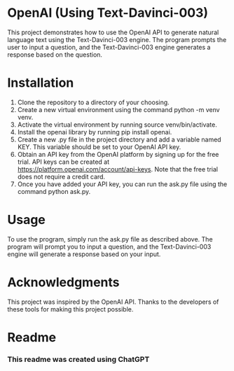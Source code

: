 # OpenAI (Using Text-Davinci-003)
This project demonstrates how to use the OpenAI API to generate natural language text using the Text-Davinci-003 engine. The program prompts the user to input a question, and the Text-Davinci-003 engine generates a response based on the question.

# Installation
1. Clone the repository to a directory of your choosing.
2. Create a new virtual environment using the command python -m venv venv.
3. Activate the virtual environment by running source venv/bin/activate.
4. Install the openai library by running pip install openai.
5. Create a new .py file in the project directory and add a variable named KEY. This variable should be set to your OpenAI API key.
6. Obtain an API key from the OpenAI platform by signing up for the free trial. API keys can be created at https://platform.openai.com/account/api-keys. Note that the free trial does not require a credit card.
7. Once you have added your API key, you can run the ask.py file using the command python ask.py.


# Usage
To use the program, simply run the ask.py file as described above. The program will prompt you to input a question, and the Text-Davinci-003 engine will generate a response based on your input.


# Acknowledgments
This project was inspired by the OpenAI API. Thanks to the developers of these tools for making this project possible.

# Readme
### This readme was created using ChatGPT